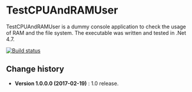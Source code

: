 TestCPUAndRAMUser
====================================

TestCPUAndRAMUser is a dummy console application to check the usage of RAM and the file system.
The executable was written and tested in .Net 4.7.

[![Build status](https://ci.appveyor.com/api/projects/status/44ldepde0u45e1oy?svg=true)](https://ci.appveyor.com/project/SeppPenner/testcpuandramuser)

Change history
--------------

* **Version 1.0.0.0 (2017-02-19)** : 1.0 release.
